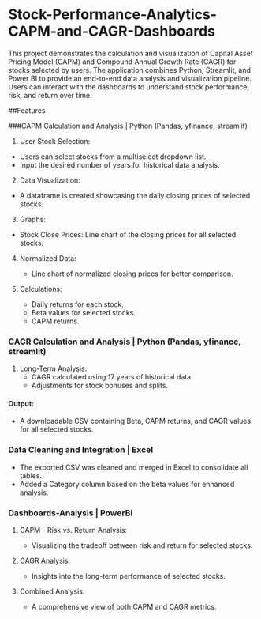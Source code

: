 # Stock-Performance-Analytics-CAPM-and-CAGR-Dashboards
This project demonstrates the calculation and visualization of Capital Asset Pricing Model (CAPM) and Compound Annual Growth Rate (CAGR) for stocks selected by users. The application combines Python, Streamlit, and Power BI to provide an end-to-end data analysis and visualization pipeline. Users can interact with the dashboards to understand stock performance, risk, and return over time.

##Features

###CAPM Calculation and Analysis | Python (Pandas, yfinance, streamlit)

1) User Stock Selection:
  * Users can select stocks from a multiselect dropdown list.
  * Input the desired number of years for historical data analysis.

2) Data Visualization:
  * A dataframe is created showcasing the daily closing prices of selected stocks.

3) Graphs:
  * Stock Close Prices: Line chart of the closing prices for all selected stocks.

4) Normalized Data:
   * Line chart of normalized closing prices for better comparison.

5) Calculations:
   * Daily returns for each stock.
   * Beta values for selected stocks.
   * CAPM returns.

### CAGR Calculation and Analysis | Python (Pandas, yfinance, streamlit)

1) Long-Term Analysis:
   * CAGR calculated using 17 years of historical data.
   * Adjustments for stock bonuses and splits.

#### Output:
* A downloadable CSV containing Beta, CAPM returns, and CAGR values for all selected stocks.

  
### Data Cleaning and Integration | Excel

* The exported CSV was cleaned and merged in Excel to consolidate all tables.
* Added a Category column based on the beta values for enhanced analysis.

### Dashboards-Analysis | PowerBI

1) CAPM - Risk vs. Return Analysis:
   * Visualizing the tradeoff between risk and return for selected stocks.

2) CAGR Analysis:
   * Insights into the long-term performance of selected stocks.

3) Combined Analysis:
   * A comprehensive view of both CAPM and CAGR metrics.


